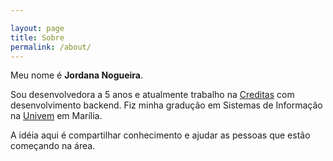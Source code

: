 ```yaml
---

layout: page
title: Sobre
permalink: /about/
---
```


Meu nome é **Jordana Nogueira**.

Sou desenvolvedora a 5 anos e atualmente trabalho na [Creditas](https://www.creditas.com.br/) com desenvolvimento backend. Fiz minha gradução em Sistemas de Informação na [Univem](https://www.univem.edu.br/cursos/sistemas-de-informacao) em Marília.

A idéia aqui é compartilhar conhecimento e ajudar as pessoas que estão começando na área.
